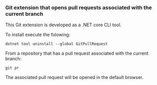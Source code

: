 ### Git extension that opens pull requests associated with the current branch

This Git extension is developed as a .NET core CLI tool.

To install execute the folowing:
```
dotnet tool uninstall --global GitPullRequest
```

From a repository that has a pull request associated with the current branch:
```
git pr
```

The associated pull request will be opened in the default browser.

